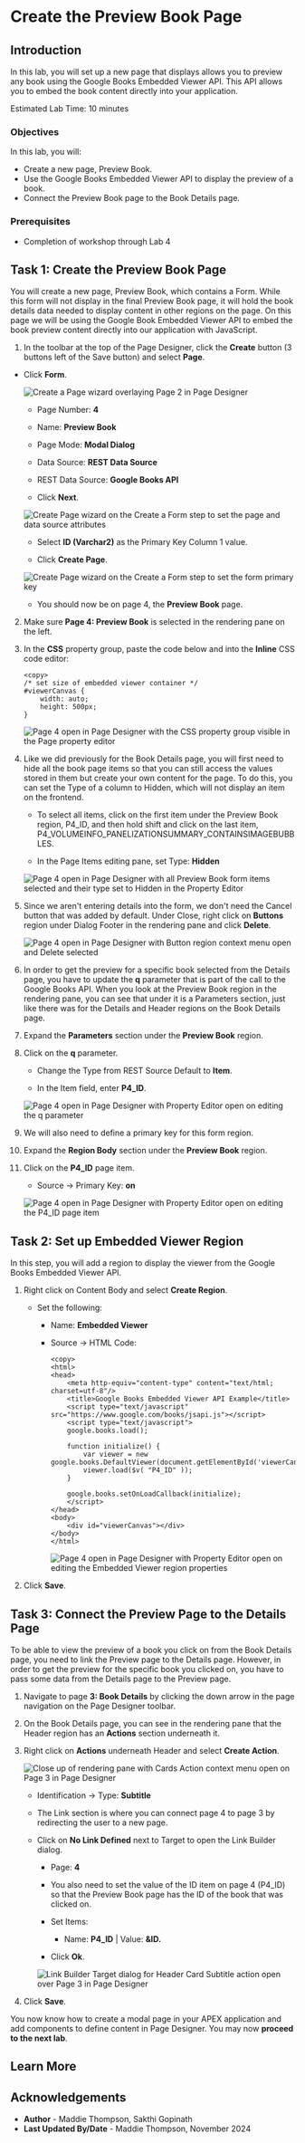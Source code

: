 # Create the Preview Book Page

## Introduction
In this lab, you will set up a new page that displays allows you to preview any book using the Google Books Embedded Viewer API. This API allows you to embed the book content directly into your application.

Estimated Lab Time: 10 minutes

### Objectives
In this lab, you will:
- Create a new page, Preview Book.
- Use the Google Books Embedded Viewer API to display the preview of a book.
- Connect the Preview Book page to the Book Details page.

### Prerequisites
- Completion of workshop through Lab 4

## Task 1: Create the Preview Book Page
You will create a new page, Preview Book, which contains a Form. While this form will not display in the final Preview Book page, it will hold the book details data needed to display content in other regions on the page. On this page we will be using the Google Book Embedded Viewer API to embed the book preview content directly into our application with JavaScript.

1. In the toolbar at the top of the Page Designer, click the **Create** button (3 buttons left of the Save button) and select **Page**.

* Click **Form**.

    ![Create a Page wizard overlaying Page 2 in Page Designer](images/create-page.png " ")

    * Page Number: **4**

    * Name: **Preview Book**

    * Page Mode: **Modal Dialog**

    * Data Source: **REST Data Source**

    * REST Data Source: **Google Books API**

    * Click **Next**.

    ![Create Page wizard on the Create a Form step to set the page and data source attributes](images/create-form.png " ")

    * Select **ID (Varchar2)** as the Primary Key Column 1 value.

    * Click **Create Page**.

    ![Create Page wizard on the Create a Form step to set the form primary key](images/create-form-pk.png " ")

    * You should now be on page 4, the **Preview Book** page.

2. Make sure **Page 4: Preview Book** is selected in the rendering pane on the left.

3. In the **CSS** property group, paste the code below and into the **Inline** CSS code editor:

    ```
    <copy>
    /* set size of embedded viewer container */
    #viewerCanvas {
        width: auto;
        height: 500px;
    }
    ```
    ![Page 4 open in Page Designer with the CSS property group visible in the Page property editor](images/preview-page-css.png " ")

4. Like we did previously for the Book Details page, you will first need to hide all the book page items so that you can still access the values stored in them but create your own content for the page. To do this, you can set the Type of a column to Hidden, which will not display an item on the frontend.

    * To select all items, click on the first item under the Preview Book region, P4\_ID, and then hold shift and click on the last item, P4\_VOLUMEINFO\_PANELIZATIONSUMMARY\_CONTAINSIMAGEBUBBLES.

    * In the Page Items editing pane, set Type: **Hidden**

    ![Page 4 open in Page Designer with all Preview Book form items selected and their type set to Hidden in the Property Editor](images/hide-items.png " ")

5. Since we aren't entering details into the form, we don't need the Cancel button that was added by default. Under Close, right click on **Buttons** region under Dialog Footer in the rendering pane and click **Delete**.

    ![Page 4 open in Page Designer with Button region context menu open and Delete selected](images/delete-button-region.png " ")

6. In order to get the preview for a specific book selected from the Details page, you have to update the **q** parameter that is part of the call to the Google Books API. When you look at the Preview Book region in the rendering pane, you can see that under it is a Parameters section, just like there was for the Details and Header regions on the Book Details page.

7. Expand the **Parameters** section under the **Preview Book** region.

8. Click on the **q** parameter.

    * Change the Type from REST Source Default to **Item**.

    * In the Item field, enter **P4\_ID**.

    ![Page 4 open in Page Designer with Property Editor open on editing the q parameter](images/book-id-parameter.png " ")

9. We will also need to define a primary key for this form region.

10. Expand the **Region Body** section under the **Preview Book** region.

11. Click on the **P4\_ID** page item.

    * Source → Primary Key: **on**

    ![Page 4 open in Page Designer with Property Editor open on editing the P4_ID page item](images/set-pk-item.png " ")

## Task 2: Set up Embedded Viewer Region
In this step, you will add a region to display the viewer from the Google Books Embedded Viewer API.

1. Right click on Content Body and select **Create Region**.

    * Set the following:

        - Name: **Embedded Viewer**

        - Source → HTML Code:

            ```
            <copy>
            <html>
            <head>
                <meta http-equiv="content-type" content="text/html; charset=utf-8"/>
                <title>Google Books Embedded Viewer API Example</title>
                <script type="text/javascript" src="https://www.google.com/books/jsapi.js"></script>
                <script type="text/javascript">
                google.books.load();

                function initialize() {
                    var viewer = new google.books.DefaultViewer(document.getElementById('viewerCanvas'));
                    viewer.load($v( "P4_ID" ));
                }

                google.books.setOnLoadCallback(initialize);
                </script>
            </head>
            <body>
                <div id="viewerCanvas"></div>
            </body>
            </html>
            ```

            ![Page 4 open in Page Designer with Property Editor open on editing the Embedded Viewer region properties](images/viewer-region-properties.png " ")

2. Click **Save**.

## Task 3: Connect the Preview Page to the Details Page
To be able to view the preview of a book you click on from the Book Details page, you need to link the Preview page to the Details page. However, in order to get the preview for the specific book you clicked on, you have to pass some data from the Details page to the Preview page.

1. Navigate to page **3: Book Details** by clicking the down arrow in the page navigation on the Page Designer toolbar.

2. On the Book Details page, you can see in the rendering pane that the Header region has an **Actions** section underneath it.

3. Right click on **Actions** underneath Header and select **Create Action**.

    ![Close up of rendering pane with Cards Action context menu open on Page 3 in Page Designer ](images/create-action.png " ")

    * Identification → Type: **Subtitle**

    * The Link section is where you can connect page 4 to page 3 by redirecting the user to a new page.

    * Click on **No Link Defined** next to Target to open the Link Builder dialog.

        - Page: **4**

        - You also need to set the value of the ID item on page 4 (P4\_ID) so that the Preview Book page has the ID of the book that was clicked on.

        - Set Items:

            - Name: **P4\_ID**  |  Value: **&ID.**

        - Click **Ok**.

        ![Link Builder Target dialog for Header Card Subtitle action open over Page 3 in Page Designer](images/header-card-action.png " ")

4. Click **Save**.

You now know how to create a modal page in your APEX application and add components to define content in Page Designer. You may now **proceed to the next lab**.

## Learn More

## Acknowledgements

- **Author** - Maddie Thompson, Sakthi Gopinath
- **Last Updated By/Date** - Maddie Thompson, November 2024